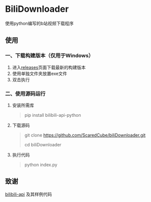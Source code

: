 # BiliDownloader

使用python编写的b站视频下载程序

## 使用

###  一、下载构建版本（仅用于Windows）

1. 进入[releases](https://github.com/ScaredCube/biliDownloader/releases)页面下载最新的构建版本
2. 使用单独文件夹放置exe文件
3. 双击执行

### 二、使用源码运行

1. 安装所需库

   > pip install bilibili-api-python

2. 下载源码

   > git clone https://github.com/ScaredCube/biliDownloader.git
   >
   > cd biliDownloader

3. 执行代码

   > python index.py

## 致谢

[bilibili-api](https://github.com/Nemo2011/bilibili-api) 及其样例代码